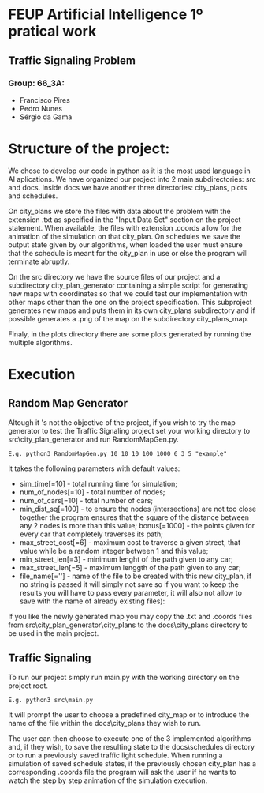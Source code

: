 
# FEUP Artificial Intelligence 1º pratical work

## Traffic Signaling Problem

### Group: 66_3A:
- Francisco Pires
- Pedro Nunes
- Sérgio da Gama

# Structure of the project:

We chose to develop our code in python as it is the most used language in AI aplications.
We have organized our project into 2 main subdirectories: src and docs.
Inside docs we have another three directories: city_plans, plots and schedules.

On city_plans we store the files with data about the problem with the extension .txt as specified in the "Input Data Set" section on the project statement. When available, the files with extension .coords allow for the animation of the simulation on that city_plan.
On schedules we save the output state given by our algorithms,
when loaded  the user must ensure that the schedule is meant for the city_plan in use or else the program will terminate abruptly.

On the src directory we have the source files of our project and a subdirectory city_plan_generator containing a simple script for generating new maps with coordinates so that we could test our implementation with other maps other than the one on the project specification. This subproject generates new maps and puts them in its own city_plans subdirectory and if possible generates a .png of the map on the subdirectory city_plans_map.

Finaly, in the plots directory there are some plots generated by running the multiple algorithms.

# Execution

## Random Map Generator

Altough it 's not the objective of the project, if you wish to try the map generator to test the Traffic Signaling project set your working directory to src\city_plan_generator and run RandomMapGen.py.

    E.g. python3 RandomMapGen.py 10 10 10 100 1000 6 3 5 "example"
It takes the following parameters with default values:

- sim_time[=10] - total running time for simulation;
-  num_of_nodes[=10] - total number of nodes;
- num_of_cars[=10] - total number of cars;
- min_dist_sq[=100] - to ensure the nodes (intersections) are not too close together the program ensures that the square of the distance between any 2 nodes is more than this value;
 bonus[=1000] - the points given for every car that completely traverses its path;
 - max_street_cost[=6] - maximum cost to traverse a given street, that value while be a random integer between 1 and this value;
 - min_street_len[=3] - minimum lenght of the path given to any car;
 - max_street_len[=5] - maximum lenggth of the path given to any car;
 - file_name[=''] - name of the file to be created with this new city_plan, if no string is passed it will simply not save so if you want to keep the results you will have to pass every parameter, it will also not allow to save with the name of already existing files):

If you like the newly generated map you may copy the .txt and .coords files from src\city_plan_generator\city_plans to the docs\city_plans directory to be used in the main project.

## Traffic Signaling

To run our project simply run main.py with the working directory on the project root.
    
    E.g. python3 src\main.py

It will prompt the user to choose a predefined city_map or to introduce the name of the file within the docs\city_plans they wish to run.

The user can then choose to execute one of the 3 implemented algorithms and, if they wish, to save the resulting state to the docs\schedules directory or to run a previously saved traffic light schedule.
When running a simulation of saved schedule states, if the previously chosen city_plan has a corresponding .coords file the program will ask the user if he wants to watch the step by step animation of the simulation execution.
